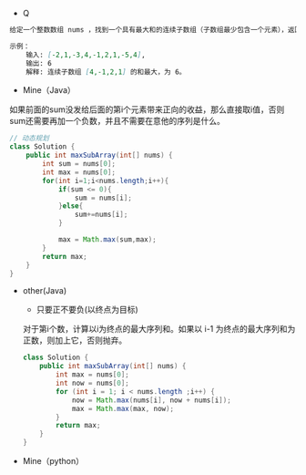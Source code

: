 - Q

```markdown
给定一个整数数组 nums ，找到一个具有最大和的连续子数组（子数组最少包含一个元素），返回其最大和。

示例：
    输入: [-2,1,-3,4,-1,2,1,-5,4],
	输出: 6
	解释: 连续子数组 [4,-1,2,1] 的和最大，为 6。
```



- Mine（Java）

如果前面的sum没发给后面的第i个元素带来正向的收益，那么直接取i值，否则sum还需要再加一个负数，并且不需要在意他的序列是什么。

```java
// 动态规划
class Solution {
    public int maxSubArray(int[] nums) {
        int sum = nums[0];
        int max = nums[0];
        for(int i=1;i<nums.length;i++){   
            if(sum <= 0){
                sum = nums[i];
            }else{
                sum+=nums[i];
            }

            max = Math.max(sum,max);
        }    
        return max;
    }
}
```

- other(Java)   

  - 只要正不要负(以终点为目标)

  对于第i个数，计算以i为终点的最大序列和。如果以 i-1 为终点的最大序列和为正数，则加上它，否则抛弃。
  
  ```java
  class Solution {
      public int maxSubArray(int[] nums) {
          int max = nums[0];
          int now = nums[0];
          for (int i = 1; i < nums.length ;i++) {
              now = Math.max(nums[i], now + nums[i]);
              max = Math.max(max, now);
          }
          return max;
      }
  }
  ```
  
- Mine（python）

  ```python
  
  ```
  
  ```python
  
  ```
  
  
